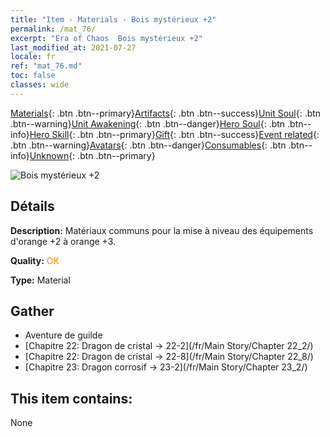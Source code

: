 ```yaml
---
title: "Item - Materials - Bois mystérieux +2"
permalink: /mat_76/
excerpt: "Era of Chaos  Bois mystérieux +2"
last_modified_at: 2021-07-27
locale: fr
ref: "mat_76.md"
toc: false
classes: wide
---
```

 [Materials](/ItemsFR/){: .btn .btn--primary}[Artifacts](/ItemsFR/Artifacts/){: .btn .btn--success}[Unit Soul](/ItemsFR/UnitSoul/){: .btn .btn--warning}[Unit Awakening](/ItemsFR/UnitAwakening/){: .btn .btn--danger}[Hero Soul](/ItemsFR/HeroSoul/){: .btn .btn--info}[Hero Skill](/ItemsFR/HeroSkill/){: .btn .btn--primary}[Gift](/ItemsFR/Gift/){: .btn .btn--success}[Event related](/ItemsFR/Events/){: .btn .btn--warning}[Avatars](/ItemsFR/Avatars/){: .btn .btn--danger}[Consumables](/ItemsFR/Consumables/){: .btn .btn--info}[Unknown](/ItemsFR/Unknown/){: .btn .btn--primary}

 ![Bois mystérieux +2](/images/t/i_cailiao_mucai3.png)

## Détails
 **Description:** Matériaux communs pour la mise à niveau des équipements d'orange +2 à orange +3.

 **Quality:** <span style="color: #FF8C00">OK</span>

 **Type:** Material

## Gather

*    Aventure de guilde 
*    [Chapitre 22: Dragon de cristal -> 22-2](/fr/Main Story/Chapter 22_2/) 
*    [Chapitre 22: Dragon de cristal -> 22-8](/fr/Main Story/Chapter 22_8/) 
*    [Chapitre 23: Dragon corrosif -> 23-2](/fr/Main Story/Chapter 23_2/) 

## This item contains:

  None

